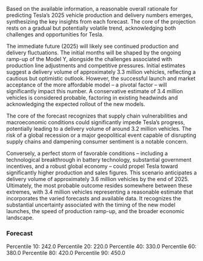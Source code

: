 Based on the available information, a reasonable overall rationale for predicting Tesla’s 2025 vehicle production and delivery numbers emerges, synthesizing the key insights from each forecast. The core of the projection rests on a gradual but potentially volatile trend, acknowledging both challenges and opportunities for Tesla.

The immediate future (2025) will likely see continued production and delivery fluctuations. The initial months will be shaped by the ongoing ramp-up of the Model Y, alongside the challenges associated with production line adjustments and competitive pressures. Initial estimates suggest a delivery volume of approximately 3.3 million vehicles, reflecting a cautious but optimistic outlook. However, the successful launch and market acceptance of the more affordable model – a pivotal factor – will significantly impact this number.  A conservative estimate of 3.4 million vehicles is considered probable, factoring in existing headwinds and acknowledging the expected rollout of the new models.

The core of the forecast recognizes that supply chain vulnerabilities and macroeconomic conditions could significantly impede Tesla’s progress, potentially leading to a delivery volume of around 3.2 million vehicles.  The risk of a global recession or a major geopolitical event capable of disrupting supply chains and dampening consumer sentiment is a notable concern.

Conversely, a perfect storm of favorable conditions – including a technological breakthrough in battery technology, substantial government incentives, and a robust global economy – could propel Tesla toward significantly higher production and sales figures.  This scenario anticipates a delivery volume of approximately 3.6 million vehicles by the end of 2025.  Ultimately, the most probable outcome resides somewhere between these extremes, with 3.4 million vehicles representing a reasonable estimate that incorporates the varied forecasts and available data. It recognizes the substantial uncertainty associated with the timing of the new model launches, the speed of production ramp-up, and the broader economic landscape.

### Forecast

Percentile 10: 242.0
Percentile 20: 220.0
Percentile 40: 330.0
Percentile 60: 380.0
Percentile 80: 420.0
Percentile 90: 450.0